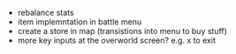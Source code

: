 - rebalance stats
- item implemntation in battle menu
- create a store in map (transistions into menu to buy stuff)
- more key inputs at the overworld screen? e.g. x to exit
